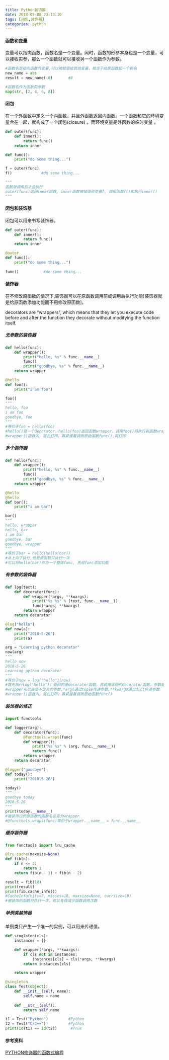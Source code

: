 ```yaml
---
title: Python装饰器
date: 2018-07-08 23:13:10
tags: [闭包,装饰器]
categories: python
---
```


#### 函数和变量

变量可以指向函数，函数名是一个变量。同时，函数的形参本身也是一个变量，可以接收实参，那么一个函数就可以接收另一个函数作为参数。

```python
#函数名是指向函数的变量,可以被赋值给其他变量，相当于给原函数起一个新名
new_name = abs
result = new_name(-8)		#8

#函数名作为函数的参数
map(str, [2, 4, 6, 8])
```



#### 闭包

在一个外函数中定义一个内函数，并且外函数返回内函数。一个函数和它的环境变量合在一起，就构成了一个闭包(closure) 。而环境变量是外函数的临时变量 。

```python
def outer(func):
    def inner():
        return func()
    return inner

def func():
    print("do some thing...")

f = outer(func)         
f()             #do some thing...

"""
函数被调用后才会执行
outer(func)返回inner函数, inner函数被赋值给变量f, 调用函数f()即执行inner()
"""
```



#### 闭包和装饰器

闭包可以用来书写装饰器。

```python
def outer(func):
    def inner():
        return func()
    return inner

@outer
def func():
    print("do some thing...")
    
func()           #do some thing...
```



#### 装饰器

在不修改原函数的情况下,装饰器可以在原函数调用前或调用后执行功能[装饰器就是给原函数添加功能而不用修改原函数]。

decorators are “wrappers”, which means that they let you execute code before and after the function they decorate without modifying the function itself.



##### 无参数的装饰器

```python
def hello(func):
    def wrapper():
        print("hello, %s" % func.__name__)
        func()
        print("goodbye, %s" % func.__name__)
    return wrapper

@hello
def foo():
    print("i am foo")

foo()
"""
hello, foo
i am foo
goodbye, foo
"""
#等价于foo = hello(foo)
#hello()是一个decorator，hello(foo)返回函数wrapper，调用foo()将执行新函数wrapper()
#wrapper()函数内，首先打印，再紧接着调用原始函数func(),再打印
```



##### 多个装饰器

```python
def hello(func):
    def wrapper():
        print("hello, %s" % func.__name__)
        func()
        print("goodbye, %s" % func.__name__)
    return wrapper

@hello
@hello
def bar():
    print("i am bar")

bar()
"""
hello, wrapper
hello, bar
i am bar
goodbye, bar
goodbye, wrapper
"""
#等价于bar = hello(hello(bar))
#从上向下执行,但是原函数只执行一次
#可以将hello(bar)作为一个整体func, 先给func添加功能
```



##### 有参数的装饰器

```python
def log(text):
    def decorator(func):
        def wrapper(*args, **kwargs):
            print("%s %s" % (text, func.__name__))
            func(*args, **kwargs)
        return wrapper
    return decorator

@log("hello")
def now(a):
    print("2018-5-26")
    print(a)

arg = "Learning python decorator"
now(arg)
"""
hello now
2018-5-26
Learning python decorator
"""
#等价于now = log("hello")(now)
#首先执行log("hello")，返回的是decorator函数，再调用返回的decorator函数，参数是now函数，返回值最终是wrapper函数
#wrapper可以接受不定长的参数,*args通过tuple传递参数,**kwargs通过dict传递参数
#wrapper()函数内，首先打印，再紧接着调用原始函数func()
```



##### 装饰器的修正

```python
import functools

def logger(arg):
    def decorator(func):
        @functools.wraps(func)
        def wrapper():
            print("%s %s" % (arg, func.__name__))
            return func()
        return wrapper
    return decorator

@logger("goodbye")
def today():
    print("2018-5-26")

today()
"""
goodbye today
2018-5-26
"""
print(today.__name__)
#被装饰过的原函数的函数名会变为wrapper
#@functools.wraps(func)等价于wrapper.__name__ = func.__name__
```



##### 缓存装饰器

```python
from functools import lru_cache

@lru_cache(maxsize=None)
def fib(n):
    if n <= 2:
        return 1
    return fib(n - 1) + fib(n - 2)

result = fib(10)
print(result)
print(fib.cache_info())
#CacheInfo(hits=7, misses=10, maxsize=None, currsize=10)
#被装饰的函数只执行一次，可以有效减少函数调用次数
```



##### 单例类装饰器

单例类只产生一个唯一的实例，可以用来传递值。

```python
def singleton(cls):
    instances = {}

    def wrapper(*args, **kwargs):
        if cls not in instances:
            instances[cls] = cls(*args, **kwargs)
        return instances[cls]

    return wrapper

@singleton
class Test(object):
    def __init__(self, name):
        self.name = name
        
    def __str__(self):
        return self.name

t1 = Test("Python")			#Python
t2 = Test("C/C++")			#Python
print(id(t1) == id(t2))      #True
```



#### 参考资料

[PYTHON修饰器的函数式编程][1]

[1]: https://coolshell.cn/articles/11265.html